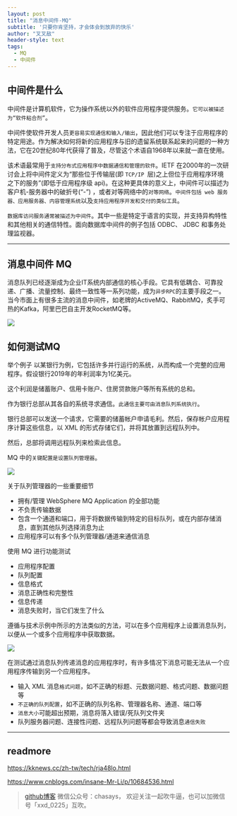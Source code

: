 ```yaml
---
layout: post
title: "消息中间件-MQ"
subtitle: '只要你肯坚持，才会体会到放弃的快乐'
author: "叉叉敌"
header-style: text
tags:
  - MQ
  - 中间件
---
```


##  中间件是什么

中间件是计算机软件，它为操作系统以外的软件应用程序提供服务。`它可以被描述为“软件粘合剂”`。

中间件使软件开发人员`更容易实现通信和输入/输出`，因此他们可以专注于应用程序的特定用途。作为解决如何将新的应用程序与旧的遗留系统联系起来的问题的一种方法，它在20世纪80年代获得了普及，尽管这个术语自1968年以来就一直在使用。

该术语最常用于`支持分布式应用程序中数据通信和管理的软件`。IETF 在2000年的一次研讨会上将中间件定义为“那些位于传输层(即 `TCP/IP `层)之上但位于应用程序环境之下的服务”(即低于应用程序级 api)。在这种更具体的意义上，中间件可以描述为客户机-服务器中的破折号(“-”) ，或者对等网络中的`对等网络`。`中间件包括 web 服务器、应用服务器、内容管理系统`以及`支持应用程序开发和交付的类似工具`。


`数据库访问服务通常被描述为中间件`。其中一些是特定于语言的实现，并支持异构特性和其他相关的通信特性。面向数据库中间件的例子包括 ODBC、 JDBC 和事务处理监视器。

----

## 消息中间件 MQ


消息队列已经逐渐成为企业IT系统内部通信的核心手段。它具有低耦合、可靠投递、广播、流量控制、最终一致性等一系列功能，成为`异步RPC`的主要手段之一。当今市面上有很多主流的消息中间件，如老牌的ActiveMQ、RabbitMQ，炙手可热的Kafka，阿里巴巴自主开发RocketMQ等。



![](https://gitee.com/chasays/mdPic/raw/master/uPic/yRQrab.png)


## 如何测试MQ

举个例子
以某银行为例，它包括许多并行运行的系统，从而构成一个完整的应用程序。假设银行2019年的年利润率为1亿美元。

这个利润是储蓄账户、信用卡账户、住房贷款账户等所有系统的总和。

作为银行总部从其各自的系统寻求通信。`此通信主要可由消息队列系统执行`。

银行总部可以发送一个请求，它需要的储蓄帐户申请毛利。然后，保存帐户应用程序计算这些信息，以 XML 的形式存储它们，并将其放置到远程队列中。

然后，总部将调用远程队列来检索此信息。

MQ 中的`关键配置是设置队列管理器`。

![](https://gitee.com/chasays/mdPic/raw/master/uPic/hsKsJV.jpg)


关于队列管理器的一些重要细节

- 拥有/管理 WebSphere MQ Application 的全部功能
- 不负责传输数据
- 包含一个通道和端口，用于将数据传输到特定的目标队列，或在内部存储消息，直到其他队列选择消息为止
- 应用程序可以有多个队列管理器/通道来通信消息

使用 MQ 进行功能测试

- 应用程序配置
- 队列配置
- 信息格式
- 消息正确性和完整性
- 信息传递
- 消息失败时，当它们发生了什么

遵循与技术示例中所示的方法类似的方法，可以在多个应用程序上设置消息队列，以便从一个或多个应用程序中获取数据。

![](https://gitee.com/chasays/mdPic/raw/master/uPic/tK6tTB.jpg)

在测试通过消息队列传递消息的应用程序时，有许多情况下消息可能无法从一个应用程序传输到另一个应用程序。
- 输入 XML 消息`格式问题`，如不正确的标题、元数据问题、格式问题、数据问题等
- `不正确的队列配置`，如不正确的队列名称、管理器名称、通道、端口等
- `消息大小`可能超出预期，消息将落入错误/死队列文件夹
- 队列服务器问题、连接性问题、远程队列问题等都会导致消息`通信失败`


---

## readmore
https://kknews.cc/zh-tw/tech/rja48lo.html

https://www.cnblogs.com/insane-Mr-Li/p/10684536.html

>[github博客](https://chasays.github.io/)
>微信公众号：chasays， 欢迎关注一起吹牛逼，也可以加微信号「xxd_0225」互吹。
